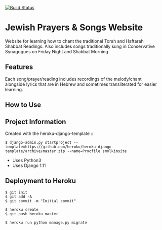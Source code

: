 [![Build Status](https://travis-ci.org/brentd-smith/smolkinsite.svg?branch=master)](https://travis-ci.org/brentd-smith/smolkinsite)


# Jewish Prayers & Songs Website

Website for learning how to chant the traditional Torah and Haftarah Shabbat Readings. Also includes songs traditionally sung in Conservative Synagogues on Friday Night and Shabbat Morning.

## Features

Each song/prayer/reading includes recordings of the melody/chant alongside lyrics that are in Hebrew and sometimes transliterated for easier learning.

## How to Use


## Project Information

Created with the heroku-django-template ::

    $ django-admin.py startproject --template=https://github.com/heroku/heroku-django-template/archive/master.zip --name=Procfile smolkinsite

- Uses Python3
- Uses Django 1.11

## Deployment to Heroku

    $ git init
    $ git add -A
    $ git commit -m "Initial commit"

    $ heroku create
    $ git push heroku master

    $ heroku run python manage.py migrate


